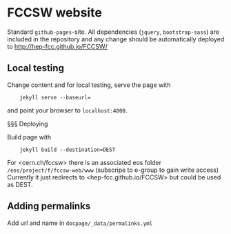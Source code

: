 # FCCSW website

Standard `github-pages`-site. All dependencies (`jquery`, `bootstrap-sass`) are included in the repository and any change should be automatically deployed to <http://hep-fcc.github.io/FCCSW/>


## Local testing

Change content and for local testing, serve the page with

```
    jekyll serve --baseurl=
```

and point your browser to `localhost:4000`.

§§§ Deploying

Build page with

```
    jekyll build --destination=DEST
```

For <cern.ch/fccsw> there is an associated eos folder `/eos/project/f/fccsw-web/www` (subscripe to e-group to gain write access)
Currently it just redirects to <hep-fcc.github.io/FCCSW> but could be used as DEST.
  



## Adding permalinks

Add url and name in `docpage/_data/permalinks.yml`

